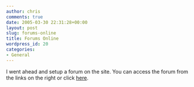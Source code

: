 ```yaml
---
author: chris
comments: true
date: 2005-03-30 22:31:28+00:00
layout: post
slug: forums-online
title: Forums Online
wordpress_id: 20
categories:
- General
---
```


I went ahead and setup a forum on the site. You can access the forum from the links on the right or click [here](http://phatboyg.com/forums/index.php).

